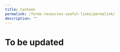 ```yaml
---
title: Canteen
permalink: /forms-resources-useful-links/permalink/
description: ""
---
```

To be updated
===========